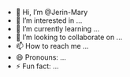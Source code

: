 - 👋 Hi, I’m @Jerin-Mary
- 👀 I’m interested in ...
- 🌱 I’m currently learning ...
- 💞️ I’m looking to collaborate on ...
- 📫 How to reach me ...
- 😄 Pronouns: ...
- ⚡ Fun fact: ...

<!---
Jerin-Mary/Jerin-Mary is a ✨ special ✨ repository because its `README.md` (this file) appears on your GitHub profile.
You can click the Preview link to take a look at your changes.
--->

